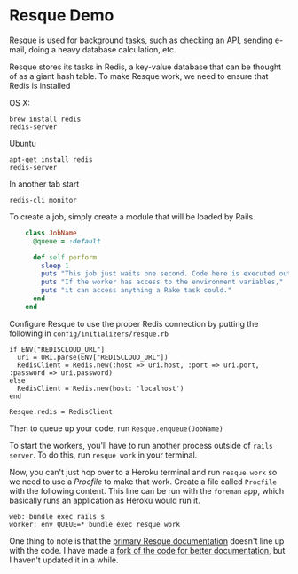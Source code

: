 # Resque Demo

Resque is used for background tasks, such as checking an API, sending e-mail, doing a heavy database calculation, etc.

Resque stores its tasks in Redis, a key-value database that can be thought of as a giant hash table. To make Resque work, we need to ensure that Redis is installed

OS X:

    brew install redis
    redis-server

Ubuntu

    apt-get install redis
    redis-server

In another tab start

    redis-cli monitor

To create a job, simply create a module that will be loaded by Rails.

```ruby
    class JobName
      @queue = :default

      def self.perform
        sleep 1
        puts "This job just waits one second. Code here is executed outside of Rails"
        puts "If the worker has access to the environment variables,"
        puts "it can access anything a Rake task could."
      end
    end
```

Configure Resque to use the proper Redis connection by putting the following in `config/initializers/resque.rb`
    
    if ENV["REDISCLOUD_URL"]
      uri = URI.parse(ENV["REDISCLOUD_URL"])
      RedisClient = Redis.new(:host => uri.host, :port => uri.port, :password => uri.password)
    else
      RedisClient = Redis.new(host: 'localhost')
    end
    
    Resque.redis = RedisClient


Then to queue up your code, run `Resque.enqueue(JobName)`

To start the workers, you'll have to run another process outside of `rails server`. To do this, run `resque work` in your terminal.

Now, you can't just hop over to a Heroku terminal and run `resque work` so we need to use a *Procfile* to make that work. Create a file called `Procfile` with the following content. This line can be run with the `foreman` app, which basically runs an application as Heroku would run it.

    web: bundle exec rails s
    worker: env QUEUE=* bundle exec resque work

One thing to note is that the [primary Resque documentation](https://github.com/resque/resque) doesn't line up with the code. I have made a [fork of the code for better documentation](https://github.com/tibbon/resque/tree/documentation_cleanup), but I haven't updated it in a while.
